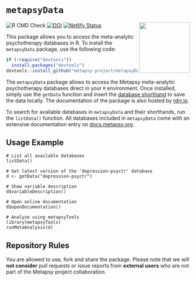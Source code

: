 <h1>
  <code style="background: white;">metapsyData</code>
</h1> <a href='https://www.metapsy.org'><img src='https://tools.metapsy.org/logo.png' align="right" height="139" /></a>

![R CMD Check](https://img.shields.io/badge/R%20CMD%20Check-passing-brightgreen)
[![DOI](https://img.shields.io/badge/DOI-10.5281/zenodo.6566924-blue)](https://doi.org/10.5281/zenodo.6566924)
[![Netlify Status](https://api.netlify.com/api/v1/badges/68f8ecb5-abc5-4cd3-a3e3-0d0526768abf/deploy-status)](https://app.netlify.com/sites/metapsydata/deploys)

This package allows you to access the meta-analytic psychotherapy databases in R. To install the `metapsyData` package, use the following code:

```r
if (!require("devtools"))
  install.packages("devtools")
devtools::install_github("metapsy-project/metapsyData")
```

The `metapsyData` package allows to access the Metapsy meta-analytic psychotherapy databases direct in your `R` environment. Once installed, simply use the `getData` function and insert the [database shorthand](https://docs.metapsy.org/databases/#shorthand) to save the data locally. The documentation of the package is also hosted by [rdrr.io](https://rdrr.io/github/metapsy-project/metapsyData/).

To search for available databases in `metapsyData` and their shorthands, run the `listData()` function. All databases included in `metapsyData` come with an extensive documentation entry on [docs.metapsy.org](https://docs.metapsy.org/databases).

## Usage Example

```
# List all available databases
listData()

# Get latest version of the 'depression-psyctr' database
d <- getData("depression-psyctr")

# Show variable description
d$variableDescription()

# Open online documentation
d$openDocumentation()

# Analyze using metapsyTools
library(metapsyTools)
runMetaAnalysis(d)
```

## Repository Rules

You are allowed to use, fork and share the package. Please note that we will **not consider** pull requests or issue reports from **external users** who are not part of the Metapsy project collaboration. 
